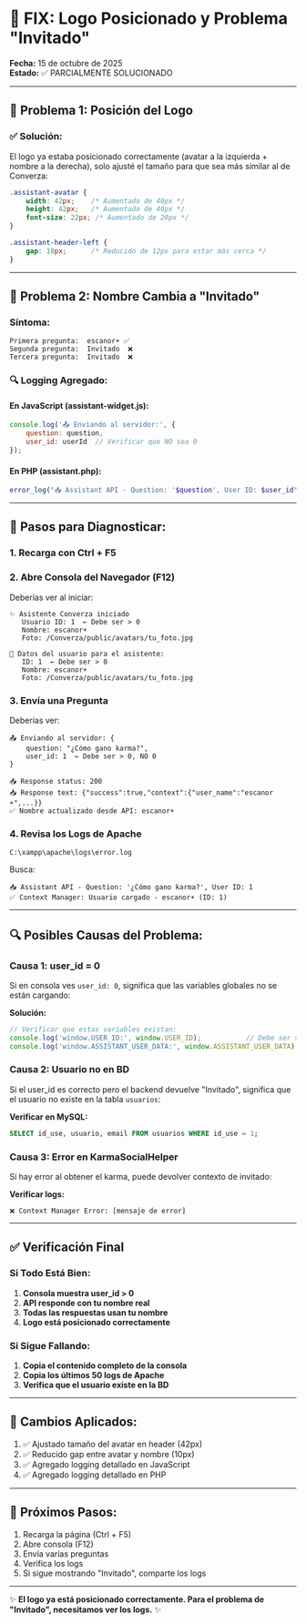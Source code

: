 # 🔧 FIX: Logo Posicionado y Problema "Invitado"

**Fecha:** 15 de octubre de 2025  
**Estado:** ✅ PARCIALMENTE SOLUCIONADO

---

## 🎨 Problema 1: Posición del Logo

### ✅ Solución:
El logo ya estaba posicionado correctamente (avatar a la izquierda + nombre a la derecha), solo ajusté el tamaño para que sea más similar al de Converza:

```css
.assistant-avatar {
    width: 42px;    /* Aumentado de 40px */
    height: 42px;   /* Aumentado de 40px */
    font-size: 22px; /* Aumentado de 20px */
}

.assistant-header-left {
    gap: 10px;      /* Reducido de 12px para estar más cerca */
}
```

---

## 🐛 Problema 2: Nombre Cambia a "Invitado"

### Síntoma:
```
Primera pregunta:  escanor☀ ✅
Segunda pregunta:  Invitado  ❌
Tercera pregunta:  Invitado  ❌
```

### 🔍 Logging Agregado:

#### En JavaScript (assistant-widget.js):
```javascript
console.log('📤 Enviando al servidor:', {
    question: question,
    user_id: userId  // Verificar que NO sea 0
});
```

#### En PHP (assistant.php):
```php
error_log("📥 Assistant API - Question: '$question', User ID: $user_id");
```

---

## 🚀 Pasos para Diagnosticar:

### 1. Recarga con Ctrl + F5

### 2. Abre Consola del Navegador (F12)

Deberías ver al iniciar:
```
✨ Asistente Converza iniciado
   Usuario ID: 1  ← Debe ser > 0
   Nombre: escanor☀
   Foto: /Converza/public/avatars/tu_foto.jpg

🤖 Datos del usuario para el asistente:
   ID: 1  ← Debe ser > 0
   Nombre: escanor☀
   Foto: /Converza/public/avatars/tu_foto.jpg
```

### 3. Envía una Pregunta

Deberías ver:
```
📤 Enviando al servidor: {
    question: "¿Cómo gano karma?",
    user_id: 1  ← Debe ser > 0, NO 0
}

📥 Response status: 200
📥 Response text: {"success":true,"context":{"user_name":"escanor☀",...}}
✅ Nombre actualizado desde API: escanor☀
```

### 4. Revisa los Logs de Apache

```
C:\xampp\apache\logs\error.log
```

Busca:
```
📥 Assistant API - Question: '¿Cómo gano karma?', User ID: 1
✅ Context Manager: Usuario cargado - escanor☀ (ID: 1)
```

---

## 🔍 Posibles Causas del Problema:

### Causa 1: user_id = 0
Si en consola ves `user_id: 0`, significa que las variables globales no se están cargando:

**Solución:**
```javascript
// Verificar que estas variables existan:
console.log('window.USER_ID:', window.USER_ID);           // Debe ser > 0
console.log('window.ASSISTANT_USER_DATA:', window.ASSISTANT_USER_DATA);
```

### Causa 2: Usuario no en BD
Si el user_id es correcto pero el backend devuelve "Invitado", significa que el usuario no existe en la tabla `usuarios`:

**Verificar en MySQL:**
```sql
SELECT id_use, usuario, email FROM usuarios WHERE id_use = 1;
```

### Causa 3: Error en KarmaSocialHelper
Si hay error al obtener el karma, puede devolver contexto de invitado:

**Verificar logs:**
```
❌ Context Manager Error: [mensaje de error]
```

---

## ✅ Verificación Final

### Si Todo Está Bien:

1. **Consola muestra user_id > 0**
2. **API responde con tu nombre real**
3. **Todas las respuestas usan tu nombre**
4. **Logo está posicionado correctamente**

### Si Sigue Fallando:

1. **Copia el contenido completo de la consola**
2. **Copia los últimos 50 logs de Apache**
3. **Verifica que el usuario existe en la BD**

---

## 📝 Cambios Aplicados:

1. ✅ Ajustado tamaño del avatar en header (42px)
2. ✅ Reducido gap entre avatar y nombre (10px)
3. ✅ Agregado logging detallado en JavaScript
4. ✅ Agregado logging detallado en PHP

---

## 🎯 Próximos Pasos:

1. Recarga la página (Ctrl + F5)
2. Abre consola (F12)
3. Envía varias preguntas
4. Verifica los logs
5. Si sigue mostrando "Invitado", comparte los logs

---

✨ **El logo ya está posicionado correctamente. Para el problema de "Invitado", necesitamos ver los logs.** ✨
